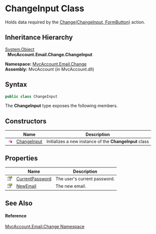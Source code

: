ChangeInput Class
=================
Holds data required by the [Change(ChangeInput, FormButton)][1] action.


Inheritance Hierarchy
---------------------
[System.Object][2]  
  **MvcAccount.Email.Change.ChangeInput**  

**Namespace:** [MvcAccount.Email.Change][3]  
**Assembly:** MvcAccount (in MvcAccount.dll)

Syntax
------

```csharp
public class ChangeInput
```

The **ChangeInput** type exposes the following members.


Constructors
------------

                 | Name             | Description                                             
---------------- | ---------------- | ------------------------------------------------------- 
![Public method] | [ChangeInput][4] | Initializes a new instance of the **ChangeInput** class 


Properties
----------

                   | Name                 | Description                  
------------------ | -------------------- | ---------------------------- 
![Public property] | [CurrentPassword][5] | The user's current password. 
![Public property] | [NewEmail][6]        | The new email.               


See Also
--------

#### Reference
[MvcAccount.Email.Change Namespace][3]  

[1]: ../ChangeController/Change_1.md
[2]: http://msdn.microsoft.com/en-us/library/e5kfa45b
[3]: ../README.md
[4]: _ctor.md
[5]: CurrentPassword.md
[6]: NewEmail.md
[Public method]: ../../_icons/pubmethod.gif "Public method"
[Public property]: ../../_icons/pubproperty.gif "Public property"